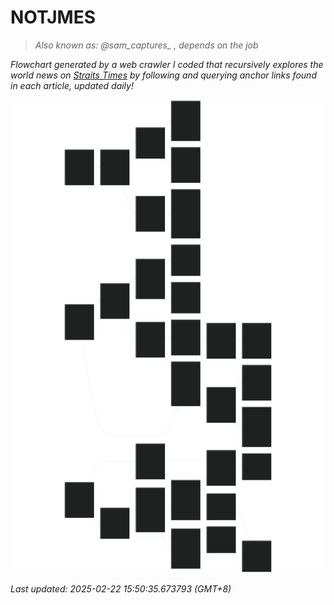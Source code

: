 # NOTJMES                                                 
> <i>Also known as: @sam_captures_ , depends on the job</i>

<i>Flowchart generated by a web crawler I coded that recursively explores the world news on [Straits Times](https://www.straitstimes.com/world) by following and querying anchor links found in each article, updated daily!</i>

<!-- START -->
![Graph](img/top_news.svg)

<i>Last updated: 2025-02-22 15:50:35.673793 (GMT+8)</i>
<!-- END -->